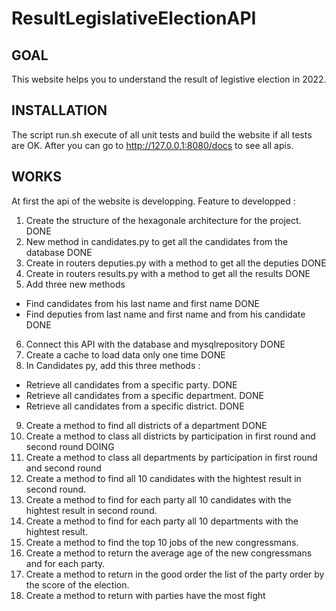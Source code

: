# ResultLegislativeElectionAPI

## GOAL
This website helps you to understand the result of legistive election in 2022.

## INSTALLATION
The script run.sh execute of all unit tests and build the website if all tests are OK. 
After you can go to http://127.0.0.1:8080/docs to see all apis.

## WORKS 
At first the api of the website is developping.
Feature to developped : 
1. Create the structure of the hexagonale architecture for the project. DONE
2. New method in candidates.py to get all the candidates from the database DONE
3. Create in routers deputies.py with a method to get all the deputies DONE
4. Create in routers results.py with a method to get all the results DONE
5. Add three new methods
- Find candidates from his last name and first name DONE
- Find deputies from last name and first name and from his candidate DONE
6. Connect this API with the database and mysqlrepository DONE
7. Create a cache to load data only one time DONE
8. In Candidates py, add this three methods :
- Retrieve all candidates from a specific party. DONE
- Retrieve all candidates from a specific department. DONE
- Retrieve all candidates from a specific district. DONE
9. Create a method to find all districts of a department DONE
10. Create a method to class all districts by participation in first round and second round DOING
11. Create a method to class all departments by participation in first round and second round
12. Create a method to find all 10 candidates with the hightest result in second round.
13. Create a method to find for each party all 10 candidates with the hightest result in second round.
14. Create a method to find for each party all 10 departments with the hightest result.
15. Create a method to find the top 10 jobs of the new congressmans.
16. Create a method to return the average age of the new congressmans and for each party.
17. Create a method to return in the good order the list of the party order by the score of the election. 
18. Create a method to return with parties have the most fight
